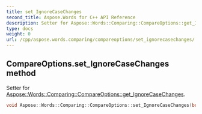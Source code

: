```yaml
---
title: set_IgnoreCaseChanges
second_title: Aspose.Words for C++ API Reference
description: Setter for Aspose::Words::Comparing::CompareOptions::get_IgnoreCaseChanges. 
type: docs
weight: 0
url: /cpp/aspose.words.comparing/compareoptions/set_ignorecasechanges/
---
```

## CompareOptions.set_IgnoreCaseChanges method


Setter for [Aspose::Words::Comparing::CompareOptions::get_IgnoreCaseChanges](../get_ignorecasechanges/).

```cpp
void Aspose::Words::Comparing::CompareOptions::set_IgnoreCaseChanges(bool value)
```

